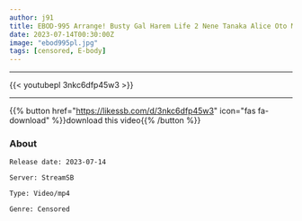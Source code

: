```yaml
---
author: j91
title: EBOD-995 Arrange! Busty Gal Harem Life 2 Nene Tanaka Alice Oto Maya Kikuchi Miu Arioka
date: 2023-07-14T00:30:00Z
image: "ebod995pl.jpg"
tags: [censored, E-body]
---
```

___

{{< youtubepl 3nkc6dfp45w3 >}}
___

{{% button href="https://likessb.com/d/3nkc6dfp45w3" icon="fas fa-download" %}}download this video{{% /button %}}
### About

`Release date: 2023-07-14`

`Server: StreamSB`

`Type: Video/mp4`

`Genre:	Censored`